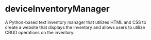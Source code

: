 # deviceInventoryManager
A Python-based text inventory manager that utilizes HTML and CSS to create a website that displays the inventory and allows users to utilize CRUD operations on the inventory.
